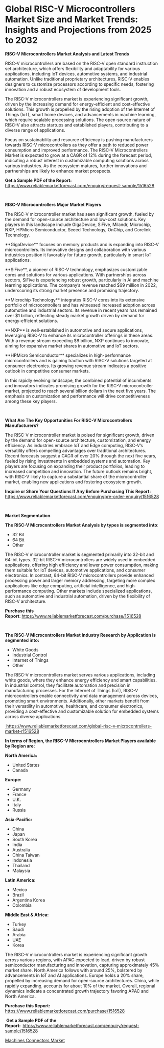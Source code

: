 <p><h1>Global RISC-V Microcontrollers Market Size and Market Trends: Insights and Projections from 2025 to 2032</h1></p><p><strong>RISC-V Microcontrollers Market Analysis and Latest Trends</strong></p>
<p><p>RISC-V microcontrollers are based on the RISC-V open standard instruction set architecture, which offers flexibility and adaptability for various applications, including IoT devices, automotive systems, and industrial automation. Unlike traditional proprietary architectures, RISC-V enables designers to customize processors according to specific needs, fostering innovation and a robust ecosystem of development tools.</p><p>The RISC-V microcontrollers market is experiencing significant growth, driven by the increasing demand for energy-efficient and cost-effective solutions. This growth is propelled by the rising adoption of the Internet of Things (IoT), smart home devices, and advancements in machine learning, which require scalable processing solutions. The open-source nature of RISC-V also attracts startups and established players, contributing to a diverse range of applications.</p><p>Focus on sustainability and resource efficiency is pushing manufacturers towards RISC-V microcontrollers as they offer a path to reduced power consumption and improved performance. The RISC-V Microcontrollers Market is expected to grow at a CAGR of 12% during the forecast period, indicating a robust interest in customizable computing solutions across various industries. As the ecosystem matures, further innovations and partnerships are likely to enhance market prospects.</p></p>
<p><strong>Get a Sample PDF of the Report:&nbsp;</strong> <a href="https://www.reliablemarketforecast.com/enquiry/request-sample/1516528?utm_campaign=3538&utm_medium=2&utm_source=Github&utm_content=ia&utm_term=30032025&utm_id=risc-v-microcontrollers">https://www.reliablemarketforecast.com/enquiry/request-sample/1516528</a></p>
<p>&nbsp;</p>
<p><strong>RISC-V Microcontrollers Major Market Players</strong></p>
<p><p>The RISC-V microcontroller market has seen significant growth, fueled by the demand for open-source architecture and low-cost solutions. Key players in this landscape include GigaDevice, SiFive, Milandr, Microchip, NXP, HPMicro Semiconductor, Seeed Technology, OnChip, and Corelink Technology.</p><p>**GigaDevice** focuses on memory products and is expanding into RISC-V microcontrollers. Its innovative designs and collaboration with various industries position it favorably for future growth, particularly in smart IoT applications. </p><p>**SiFive**, a pioneer of RISC-V technology, emphasizes customizable cores and solutions for various applications. With partnerships across sectors, SiFive is experiencing robust growth, particularly in AI and machine learning applications. The company’s revenue reached $69 million in 2022, underscoring its strong market presence and promising trajectory.</p><p>**Microchip Technology** integrates RISC-V cores into its extensive portfolio of microcontrollers and has witnessed increased adoption across automotive and industrial sectors. Its revenue in recent years has remained over $1 billion, reflecting steady market growth driven by demand for energy-efficient solutions.</p><p>**NXP** is well-established in automotive and secure applications, leveraging RISC-V to enhance its microcontroller offerings in these areas. With a revenue stream exceeding $8 billion, NXP continues to innovate, aiming for expansive market shares in automotive and IoT sectors.</p><p>**HPMicro Semiconductor** specializes in high-performance microcontrollers and is gaining traction with RISC-V solutions targeted at consumer electronics. Its growing revenue stream indicates a positive outlook in competitive consumer markets.</p><p>In this rapidly evolving landscape, the combined potential of incumbents and innovators indicates promising growth for the RISC-V microcontroller market, projected to reach several billion dollars in the next five years. The emphasis on customization and performance will drive competitiveness among these key players.</p></p>
<p>&nbsp;</p>
<p><strong>What Are The Key Opportunities For RISC-V Microcontrollers Manufacturers?</strong></p>
<p><p>The RISC-V microcontroller market is poised for significant growth, driven by the demand for open-source architecture, customization, and energy efficiency. As industries embrace IoT and Edge computing, RISC-V’s versatility offers compelling advantages over traditional architectures. Recent forecasts suggest a CAGR of over 20% through the next five years, fueled by rising investments in embedded systems and automation. Key players are focusing on expanding their product portfolios, leading to increased competition and innovation. The future outlook remains bright, with RISC-V likely to capture a substantial share of the microcontroller market, enabling new applications and fostering ecosystem growth.</p></p>
<p><strong>Inquire or Share Your Questions If Any Before Purchasing This Report:</strong> <a href="https://www.reliablemarketforecast.com/enquiry/pre-order-enquiry/1516528?utm_campaign=3538&utm_medium=2&utm_source=Github&utm_content=ia&utm_term=30032025&utm_id=risc-v-microcontrollers">https://www.reliablemarketforecast.com/enquiry/pre-order-enquiry/1516528</a></p>
<p>&nbsp;</p>
<p><strong>Market Segmentation</strong></p>
<p><strong>The RISC-V Microcontrollers Market Analysis by types is segmented into:</strong></p>
<p><ul><li>32 Bit</li><li>64 Bit</li><li>Other</li></ul></p>
<p><p>The RISC-V microcontroller market is segmented primarily into 32-bit and 64-bit types. 32-bit RISC-V microcontrollers are widely used in embedded applications, offering high efficiency and lower power consumption, making them suitable for IoT devices, automotive applications, and consumer electronics. In contrast, 64-bit RISC-V microcontrollers provide enhanced processing power and larger memory addressing, targeting more complex applications like edge computing, artificial intelligence, and high-performance computing. Other markets include specialized applications, such as automotive and industrial automation, driven by the flexibility of RISC-V architecture.</p></p>
<p><strong>Purchase this Report:&nbsp;</strong><a href="https://www.reliablemarketforecast.com/purchase/1516528?utm_campaign=3538&utm_medium=2&utm_source=Github&utm_content=ia&utm_term=30032025&utm_id=risc-v-microcontrollers">https://www.reliablemarketforecast.com/purchase/1516528</a></p>
<p>&nbsp;</p>
<p><strong>The RISC-V Microcontrollers Market Industry Research by Application is segmented into:</strong></p>
<p><ul><li>White Goods</li><li>Industrial Control</li><li>Internet of Things</li><li>Other</li></ul></p>
<p><p>The RISC-V microcontrollers market serves various applications, including white goods, where they enhance energy efficiency and smart capabilities. In industrial control, they facilitate automation and precision in manufacturing processes. For the Internet of Things (IoT), RISC-V microcontrollers enable connectivity and data management across devices, promoting smart environments. Additionally, other markets benefit from their versatility in automotive, healthcare, and consumer electronics, providing a cost-effective and customizable solution for embedded systems across diverse applications.</p></p>
<p><a href="https://www.reliablemarketforecast.com/global-risc-v-microcontrollers-market-r1516528?utm_campaign=3538&utm_medium=2&utm_source=Github&utm_content=ia&utm_term=30032025&utm_id=risc-v-microcontrollers">&nbsp;https://www.reliablemarketforecast.com/global-risc-v-microcontrollers-market-r1516528</a></p>
<p><strong>In terms of Region, the RISC-V Microcontrollers Market Players available by Region are:</strong></p>
<p>
    <p> <strong> North America: </strong>
        <ul>
            <li>United States</li>
            <li>Canada</li>
        </ul>
        </p> 
    <p> <strong> Europe: </strong>
        <ul>
            <li>Germany</li>
            <li>France</li>
            <li>U.K.</li>
            <li>Italy</li>
            <li>Russia</li>
        </ul>
        </p> 
    <p> <strong> Asia-Pacific: </strong>
        <ul>
            <li>China</li>
            <li>Japan</li>
            <li>South Korea</li>
            <li>India</li>
            <li>Australia</li>
            <li>China Taiwan</li>
            <li>Indonesia</li>
            <li>Thailand</li>
            <li>Malaysia</li>
        </ul>
        </p> 
    <p> <strong> Latin America: </strong>
        <ul>
            <li>Mexico</li>
            <li>Brazil</li>
            <li>Argentina Korea</li>
            <li>Colombia</li>
        </ul>
        </p> 
    <p> <strong> Middle East & Africa: </strong>
        <ul>
            <li>Turkey</li>
            <li>Saudi</li>
            <li>Arabia</li>
            <li>UAE</li>
            <li>Korea</li>
        </ul>
    </p>
    </p>
<p><p>The RISC-V microcontrollers market is experiencing significant growth across various regions, with APAC expected to lead, driven by robust semiconductor manufacturing and innovation, capturing approximately 45% market share. North America follows with around 25%, bolstered by advancements in IoT and AI applications. Europe holds a 20% share, propelled by increasing demand for open-source architectures. China, while rapidly expanding, accounts for about 10% of the market. Overall, regional dynamics indicate a concentrated growth trajectory favoring APAC and North America.</p></p>
<p><strong>Purchase this Report: </strong><a href="https://www.reliablemarketforecast.com/purchase/1516528?utm_campaign=3538&utm_medium=2&utm_source=Github&utm_content=ia&utm_term=30032025&utm_id=risc-v-microcontrollers">https://www.reliablemarketforecast.com/purchase/1516528</a></p>
<p>&nbsp;<strong>Get a Sample PDF of the Report:&nbsp;&nbsp;</strong><a href="https://www.reliablemarketforecast.com/enquiry/request-sample/1516528?utm_campaign=3538&utm_medium=2&utm_source=Github&utm_content=ia&utm_term=30032025&utm_id=risc-v-microcontrollers">https://www.reliablemarketforecast.com/enquiry/request-sample/1516528</a></p>
<p><strong></strong></p>
<p><p><a href="https://github.com/daleogrando/Market-Research-Report-List-1/blob/main/machines-connectors-market.md?utm_campaign=3538&utm_medium=2&utm_source=Github&utm_content=ia&utm_term=30032025&utm_id=risc-v-microcontrollers">Machines Connectors Market</a></p></p>